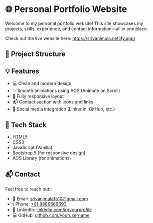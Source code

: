 # 🌐 Personal Portfolio Website

Welcome to my personal portfolio website! This site showcases my projects, skills, experience, and contact information—all in one place.

Check out the live website here: https://srivanimula.netlify.app/

## 📁 Project Structure


## 💡 Features

- 💻 Clean and modern design
- ✨ Smooth animations using AOS (Animate on Scroll)
- 📱 Fully responsive layout
- 📬 Contact section with icons and links
- 🔗 Social media integration (LinkedIn, GitHub, etc.)

## 🚀 Tech Stack

- HTML5
- CSS3
- JavaScript (Vanilla)
- Bootstrap 5 (for responsive design)
- AOS Library (for animations)

## 📬 Contact

Feel free to reach out:

- 📧 Email: [srivanimula1510@gmail.com](mailto:srivanimula1510@gmail.com)
- 📞 Phone: [+91 8886669693](tel:+918886669693)
- 🔗 LinkedIn: [linkedin.com/in/yourprofile](https://linkedin.com/in/yourprofile)
- 💻 GitHub: [github.com/yourusername](https://github.com/yourusername)


